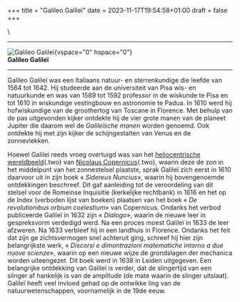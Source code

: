 +++
title = "Galileo Galileï"
date = 2023-11-17T19:54:58+01:00
draft = false
+++

\

  -----------------------------------------------------------------------
  ![Galileo Galileï](plaatjes/galilei.jpg){vspace="0" hspace="0"}\
  **Galileo Galileï**

  -----------------------------------------------------------------------

Galileo Galileï was een Italiaans natuur- en sterrenkundige die leefde
van 1564 tot 1642. Hij studeerde aan de universiteit van Pisa wis- en
natuurkunde en was van 1589 tot 1592 professor in de wiskunde te Pisa en
tot 1610 in wiskundige vestingbouw en astronomie te Padua. In 1610 werd
hij hofwiskundige van de groothertog van Toscane in Florence. Met behulp
van de pas uitgevonden kijker ontdekte hij de vier grote manen van de
planeet Jupiter die daarom wel de *Galileïsche manen* worden genoemd.
Ook ontdekte hij met zijn kijker de schijngestalten van Venus en de
zonnevlekken.

Hoewel Galileï reeds vroeg overtuigd was van het [heliocentrische
wereldbeeld](heliocentrisch.html){.two} van [Nicolaus
Copernicus](copernicus.html){.two}, waarin deze de zon in het middelpunt
van het zonnestelsel plaatste, sprak Galileï zich eerst in 1610 daarvoor
uit in zijn boek « *Sidereus Nuncius*», waarin hij bovengenoemde
ontdekkingen beschreef. Dit gaf aanleiding tot de veroordeling van dit
stelsel voor de Romeinse Inquisitie (kerkelijke rechtbank) in 1616 en
het op de Index (verboden lijst van boeken) plaatsen van het boek « *De
revolutionibus orbium coelestium*» van Copernicus. Ondanks het verbod
publiceerde Galileï in 1632 zijn « *Dialogo*», waarin de nieuwe leer in
gespreksvorm verdedigd werd. Na een proces moest Galileï in 1633 de leer
afzweren. Na 1633 verbleef hij in een landhuis in Florence. Ondanks het
feit dat zijn ge zichtsvermogen snel achteruit ging, schreef hij hier
zijn belangrijkste werk, « *Discorsi e dimontrazioni matematiche intorno
a due nuove scienze*», waarin op een nieuwe wijze de grondslagen der
mechanica worden uiteengezet. Dit boek werd in 1638 in Leiden
uitgegeven. Een belangrijke ontdekking van Galileï is verder, dat de
slingertijd van een slinger af hankelijk is van de amplitude (de mate
waarin de slinger uitslaat). Galileï heeft veel invloed gehad op de
ontwikke ling van de natuurwetenschappen, voornamelijk in de 19de eeuw.

